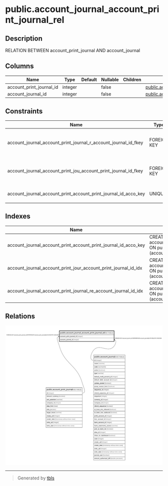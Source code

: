 # public.account_journal_account_print_journal_rel

## Description

RELATION BETWEEN account_print_journal AND account_journal

## Columns

| Name | Type | Default | Nullable | Children | Parents | Comment |
| ---- | ---- | ------- | -------- | -------- | ------- | ------- |
| account_print_journal_id | integer |  | false |  | [public.account_print_journal](public.account_print_journal.md) |  |
| account_journal_id | integer |  | false |  | [public.account_journal](public.account_journal.md) |  |

## Constraints

| Name | Type | Definition |
| ---- | ---- | ---------- |
| account_journal_account_print_journal_r_account_journal_id_fkey | FOREIGN KEY | FOREIGN KEY (account_journal_id) REFERENCES account_journal(id) ON DELETE CASCADE |
| account_journal_account_print_jou_account_print_journal_id_fkey | FOREIGN KEY | FOREIGN KEY (account_print_journal_id) REFERENCES account_print_journal(id) ON DELETE CASCADE |
| account_journal_account_print_account_print_journal_id_acco_key | UNIQUE | UNIQUE (account_print_journal_id, account_journal_id) |

## Indexes

| Name | Definition |
| ---- | ---------- |
| account_journal_account_print_account_print_journal_id_acco_key | CREATE UNIQUE INDEX account_journal_account_print_account_print_journal_id_acco_key ON public.account_journal_account_print_journal_rel USING btree (account_print_journal_id, account_journal_id) |
| account_journal_account_print_jour_account_print_journal_id_idx | CREATE INDEX account_journal_account_print_jour_account_print_journal_id_idx ON public.account_journal_account_print_journal_rel USING btree (account_print_journal_id) |
| account_journal_account_print_journal_re_account_journal_id_idx | CREATE INDEX account_journal_account_print_journal_re_account_journal_id_idx ON public.account_journal_account_print_journal_rel USING btree (account_journal_id) |

## Relations

![er](public.account_journal_account_print_journal_rel.svg)

---

> Generated by [tbls](https://github.com/k1LoW/tbls)
